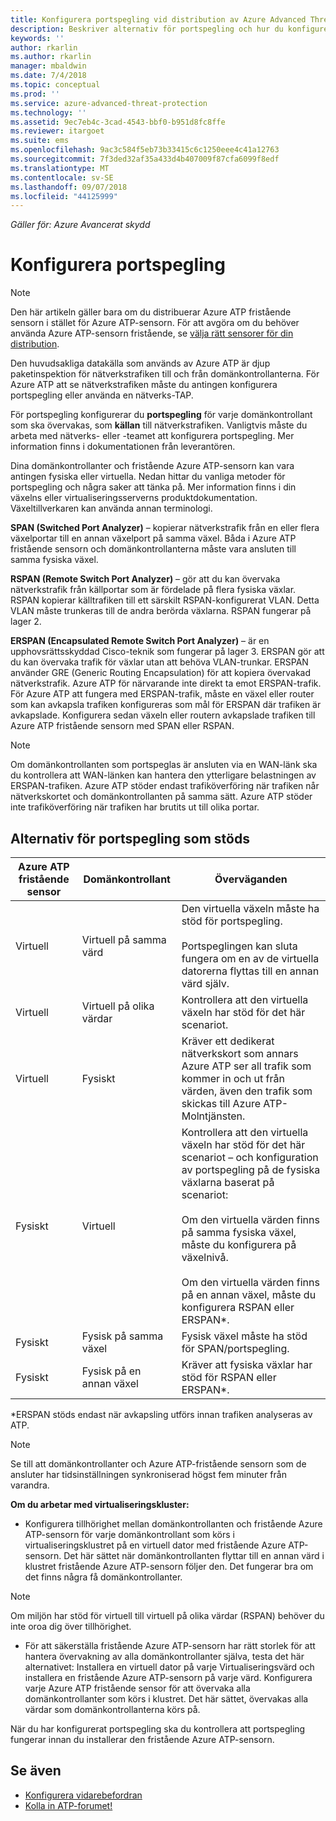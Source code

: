 ```yaml
---
title: Konfigurera portspegling vid distribution av Azure Advanced Threat Protection | Microsoft Docs
description: Beskriver alternativ för portspegling och hur du konfigurerar dem för Azure ATP
keywords: ''
author: rkarlin
ms.author: rkarlin
manager: mbaldwin
ms.date: 7/4/2018
ms.topic: conceptual
ms.prod: ''
ms.service: azure-advanced-threat-protection
ms.technology: ''
ms.assetid: 9ec7eb4c-3cad-4543-bbf0-b951d8fc8ffe
ms.reviewer: itargoet
ms.suite: ems
ms.openlocfilehash: 9ac3c584f5eb73b33415c6c1250eee4c41a12763
ms.sourcegitcommit: 7f3ded32af35a433d4b407009f87cfa6099f8edf
ms.translationtype: MT
ms.contentlocale: sv-SE
ms.lasthandoff: 09/07/2018
ms.locfileid: "44125999"
---
```

*Gäller för: Azure Avancerat skydd*



# <a name="configure-port-mirroring"></a>Konfigurera portspegling
> [!NOTE] 
> Den här artikeln gäller bara om du distribuerar Azure ATP fristående sensorn i stället för Azure ATP-sensorn. För att avgöra om du behöver använda Azure ATP-sensorn fristående, se [välja rätt sensorer för din distribution](atp-capacity-planning.md#choosing-the-right-sensor-type-for-your-deployment).
 
Den huvudsakliga datakälla som används av Azure ATP är djup paketinspektion för nätverkstrafiken till och från domänkontrollanterna. För Azure ATP att se nätverkstrafiken måste du antingen konfigurera portspegling eller använda en nätverks-TAP.

För portspegling konfigurerar du **portspegling** för varje domänkontrollant som ska övervakas, som **källan** till nätverkstrafiken. Vanligtvis måste du arbeta med nätverks- eller -teamet att konfigurera portspegling.
Mer information finns i dokumentationen från leverantören.

Dina domänkontrollanter och fristående Azure ATP-sensorn kan vara antingen fysiska eller virtuella. Nedan hittar du vanliga metoder för portspegling och några saker att tänka på. Mer information finns i din växelns eller virtualiseringsserverns produktdokumentation. Växeltillverkaren kan använda annan terminologi.

**SPAN (Switched Port Analyzer)** – kopierar nätverkstrafik från en eller flera växelportar till en annan växelport på samma växel. Båda i Azure ATP fristående sensorn och domänkontrollanterna måste vara ansluten till samma fysiska växel.

**RSPAN (Remote Switch Port Analyzer)** – gör att du kan övervaka nätverkstrafik från källportar som är fördelade på flera fysiska växlar. RSPAN kopierar källtrafiken till ett särskilt RSPAN-konfigurerat VLAN. Detta VLAN måste trunkeras till de andra berörda växlarna. RSPAN fungerar på lager 2.

**ERSPAN (Encapsulated Remote Switch Port Analyzer)** – är en upphovsrättsskyddad Cisco-teknik som fungerar på lager 3. ERSPAN gör att du kan övervaka trafik för växlar utan att behöva VLAN-trunkar. ERSPAN använder GRE (Generic Routing Encapsulation) för att kopiera övervakad nätverkstrafik. Azure ATP för närvarande inte direkt ta emot ERSPAN-trafik. För Azure ATP att fungera med ERSPAN-trafik, måste en växel eller router som kan avkapsla trafiken konfigureras som mål för ERSPAN där trafiken är avkapslade. Konfigurera sedan växeln eller routern avkapslade trafiken till Azure ATP fristående sensorn med SPAN eller RSPAN.

> [!NOTE]
> Om domänkontrollanten som portspeglas är ansluten via en WAN-länk ska du kontrollera att WAN-länken kan hantera den ytterligare belastningen av ERSPAN-trafiken.
> Azure ATP stöder endast trafiköverföring när trafiken når nätverkskortet och domänkontrollanten på samma sätt. Azure ATP stöder inte trafiköverföring när trafiken har brutits ut till olika portar.

## <a name="supported-port-mirroring-options"></a>Alternativ för portspegling som stöds

|Azure ATP fristående sensor|Domänkontrollant|Överväganden|
|---------------|---------------------|------------------|
|Virtuell|Virtuell på samma värd|Den virtuella växeln måste ha stöd för portspegling.<br /><br />Portspeglingen kan sluta fungera om en av de virtuella datorerna flyttas till en annan värd själv.|
|Virtuell|Virtuell på olika värdar|Kontrollera att den virtuella växeln har stöd för det här scenariot.|
|Virtuell|Fysiskt|Kräver ett dedikerat nätverkskort som annars Azure ATP ser all trafik som kommer in och ut från värden, även den trafik som skickas till Azure ATP-Molntjänsten.|
|Fysiskt|Virtuell|Kontrollera att den virtuella växeln har stöd för det här scenariot – och konfiguration av portspegling på de fysiska växlarna baserat på scenariot:<br /><br />Om den virtuella värden finns på samma fysiska växel, måste du konfigurera på växelnivå.<br /><br />Om den virtuella värden finns på en annan växel, måste du konfigurera RSPAN eller ERSPAN&#42;.|
|Fysiskt|Fysisk på samma växel|Fysisk växel måste ha stöd för SPAN/portspegling.|
|Fysiskt|Fysisk på en annan växel|Kräver att fysiska växlar har stöd för RSPAN eller ERSPAN&#42;.|

&#42;ERSPAN stöds endast när avkapsling utförs innan trafiken analyseras av ATP.

> [!NOTE]
> Se till att domänkontrollanter och Azure ATP-fristående sensorn som de ansluter har tidsinställningen synkroniserad högst fem minuter från varandra.

**Om du arbetar med virtualiseringskluster:**

-   Konfigurera tillhörighet mellan domänkontrollanten och fristående Azure ATP-sensorn för varje domänkontrollant som körs i virtualiseringsklustret på en virtuell dator med fristående Azure ATP-sensorn. Det här sättet när domänkontrollanten flyttar till en annan värd i klustret fristående Azure ATP-sensorn följer den. Det fungerar bra om det finns några få domänkontrollanter.

 > [!NOTE]
 > Om miljön har stöd för virtuell till virtuell på olika värdar (RSPAN) behöver du inte oroa dig över tillhörighet.
 
-   För att säkerställa fristående Azure ATP-sensorn har rätt storlek för att hantera övervakning av alla domänkontrollanter själva, testa det här alternativet: Installera en virtuell dator på varje Virtualiseringsvärd och installera en fristående Azure ATP-sensorn på varje värd. Konfigurera varje Azure ATP fristående sensor för att övervaka alla domänkontrollanter som körs i klustret. Det här sättet, övervakas alla värdar som domänkontrollanterna körs på.

När du har konfigurerat portspegling ska du kontrollera att portspegling fungerar innan du installerar den fristående Azure ATP-sensorn.

## <a name="see-also"></a>Se även
- [Konfigurera vidarebefordran](configure-event-forwarding.md)
- [Kolla in ATP-forumet!](https://aka.ms/azureatpcommunity)
